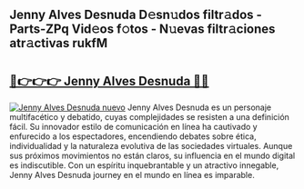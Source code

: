 ## Jenny Alves Desnuda D𝚎sn𝚞dos filtr𝚊dos - Parts-ZPq Vid𝚎os f𝚘tos - N𝚞evas filtr𝚊ciones atr𝚊ctivas rukfM

# <h2><a href="http://mb9qij.tromn.icu/?c=Jenny+Alves+Desnuda">🔗👉👉👉 Jenny Alves Desnuda 🔗🔗</a></h2>

[![Jenny Alves Desnuda nuevo](https://i.imgur.com/pEAQMta.gif)](http://mb9qij.tromn.icu/?c=Jenny+Alves+Desnuda)
Jenny Alves Desnuda es un personaje multifacético y debatido, cuyas complejidades se resisten a una definición fácil.  Su innovador estilo de comunicación en línea ha cautivado y enfurecido a los espectadores, encendiendo debates sobre ética, individualidad y la naturaleza evolutiva de las sociedades virtuales. Aunque sus próximos movimientos no están claros, su influencia en el mundo digital es indiscutible. Con un espíritu inquebrantable y un atractivo innegable, Jenny Alves Desnuda journey en el mundo en línea es imparable.
